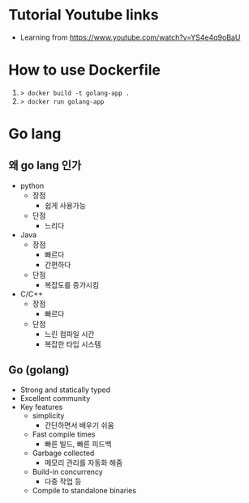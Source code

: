 # Tutorial Youtube links

* Learning from
https://www.youtube.com/watch?v=YS4e4q9oBaU

# How to use Dockerfile

1. ``` > docker build -t golang-app . ```
2. ``` > docker run golang-app ```

# Go lang

## 왜 go lang 인가
* python 
	* 장점
		* 쉽게 사용가능
	* 단점
		* 느리다
* Java
	* 장점
		* 빠르다
		* 간편하다
	* 단점
		* 복잡도를 증가시킴
* C/C++
	* 장점
		* 빠르다
	* 단점
		* 느린 컴파일 시간
		* 복잡한 타입 시스템

## Go (golang)
* Strong and statically typed
* Excellent community
* Key features
	* simplicity 
		* 간단하면서 배우기 쉬움
	* Fast compile times
		* 빠른 빌드, 빠른 피드백
	* Garbage collected
		* 메모리 관리를 자동화 해줌
	* Build-in concurrency
		* 다중 작업 등
	* Compile to standalone binaries
